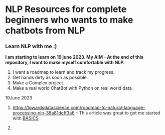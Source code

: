 # NLP Resources for complete beginners who wants to make chatbots from NLP

### Learn NLP with me :)

<b> I am starting to learn on 19 june 2023. My AIM - At the end of this repository, I want to make myself comfortable with NLP.
</b>

1. I want a roadmap to learn and track my progress.
2. Get hands dirty as soon as possible.
3. Make a Complex project.
4. Make a real world ChatBot with Python on real world data.

19June 2023
1. https://towardsdatascience.com/roadmap-to-natural-language-processing-nlp-38a81dcff3a6 - This article was great to get me started with [BASICS](Basics.md)

2. 